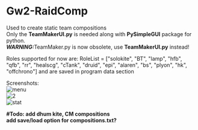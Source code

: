 # Gw2-RaidComp
Used to create static team compositions
<br />
Only the <b>TeamMakerUI.py</b> is needed along with <b>PySimpleGUI</b> package for python.
<br />
<b><i>WARNING:</i></b>TeamMaker.py is now obsolete, use <b>TeamMakerUI.py</b> instead!




Roles supported for now are: RoleList = ["solokite", "BT", "lamp", "hfb", "qfb", "rr", "healscg", "cTank", "druid", "epi", "alaren", "bs", "plyon", "hk", "offchrono"]
and are saved in program data section




Screenshots:
<br />
![menu](https://user-images.githubusercontent.com/58532095/111518844-c2cbb780-8756-11eb-85ce-70fefa038dda.png)
<br />
![2](https://user-images.githubusercontent.com/58532095/109435982-85a8bb00-7a1d-11eb-9e0e-f55e47356bf9.png)
<br />
![stat](https://user-images.githubusercontent.com/58532095/111518850-c52e1180-8756-11eb-81f2-82b245276e92.png)

<b> #Todo:
add dhum kite, CM compositions
<br />
add save/load option for compositions.txt?
</b>
